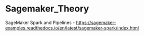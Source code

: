 # Sagemaker_Theory

SageMaker Spark and Pipelines  - https://sagemaker-examples.readthedocs.io/en/latest/sagemaker-spark/index.html
